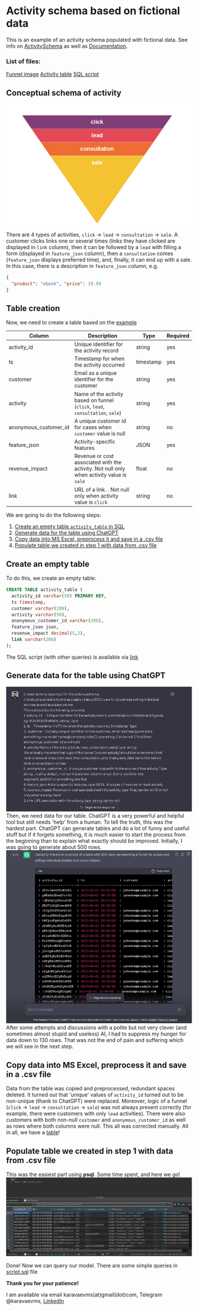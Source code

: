 Activity schema based on fictional data
==========================================

This is an example of an activity schema populated with fictional data. See info on [ActivitySchema](https://github.com/ActivitySchema/ActivitySchema/blob/main/README.md) as well as [Documentation](https://github.com/ActivitySchema/ActivitySchema/blob/main/2.0.md).

### List of files:
[Funnel image](Funnel.png)
[Activity table](activity_table_peargrape.csv)
[SQL script](script.sql)

## Conceptual schema of activity
![Sales funnel](Funnel.png "Sales funnel")
There are 4 types of activities, `click` -> `lead` -> `consultation` -> `sale`. A customer clicks links one or several times (links they have clicked are displayed in `link` column), then it can be followed by a `lead` with filling a form (displayed in `feature_json` column), then a `consultation` comes (`feature_json` displays preferred time), and, finally, it can end up with a sale. In this case, there is a description in `feature_json` column, e.g. 
```json
{
  "product": "ebook", "price": 19.99
}
```



## Table creation
Now, we need to create a table based on the [example](https://github.com/ActivitySchema/ActivitySchema/blob/main/2.0.md#activity-stream)

**Column**|**Description**|**Type**|**Required**
-----|-----|-----|-----
activity\_id|Unique identifier for the activity record|string|yes
ts|Timestamp for when the activity occurred|timestamp|yes
customer|Email as a unique identifier for the customer|string|yes
activity|Name of the activity based on funnel (`click`, `lead`, `consultation`, `sale`)|string|yes
anonymous_customer\_id|A unique customer id for cases when `customer` value is null|string|no
feature\_json|Activity-specific features|JSON|yes
revenue\_impact|Revenue or cost associated with the activity. Not null only when activity value is `sale`|float|no
link|URL of a link. . Not null only when activity value is `click` |string|no

We are going to do the following steps:
1. [Create an empty table `activity_table` in SQL](#-1-create-empty-table)
2. [Generate data for the table using ChatGPT](#-2-generate-data)
3. [Copy data into MS Excel, preprocess it and save in a .csv file](#-3-copy-data-into-excel)
4. [Populate table we created in step 1 with data from .csv file](#-4-populate-table)

## Create an empty table
To do this, we create an empty table:
```sql
CREATE TABLE activity_table (
  activity_id varchar(50) PRIMARY KEY,
  ts timestamp,
  customer varchar(200),
  activity varchar(50),
  anonymous_customer_id varchar(200),
  feature_json json,
  revenue_impact decimal(5,2),
  link varchar(200)
);
```

The SQL script (with other queries) is available via [link](script.sql)

## Generate data for the table using ChatGPT
![Request for ChatGPT](Create-table.png "A successful (after a couple of hundreds of attempts) request for ChatGPT")
Then, we need data for our table. ChatGPT is a very powerful and helpful tool but still needs 'help' from a human.
To tell the truth, this was the hardest part. ChatGPT can generate tables and do a lot of funny and useful stuff but if it forgets something, it is much easier to start the process from the beginning than to explain what exactly should be improved.
Initially, I was going to generate about 500 rows.
![Alt text](Table.png "'Certainly I can,' told me ChatGPT")
After some attempts and discussions with a polite but not very clever (and sometimes almost stupid and useless) AI, I had to suppress my hunger for data down to 130 rows. 
That was not the end of pain and suffering which we will see in the next step.

## Copy data into MS Excel, preprocess it and save in a .csv file

Data from the table was copied and preprocessed, redundant spaces deleted. It turned out that 'unique' values of `activity_id` turned out to be non-unique (thank to ChatGPT) were replaced.
Moreover, logic of a funnel (`click` -> `lead` -> `consultation` -> `sale`) was not always present correctly (for example, there were customers with only `lead` activities). There were also customers with both non-null `customer` and `anonymous_customer_id` as well as rows where both columns were null. This all was corrected manually.
All in all, we have a [table](activity_table_peargrape.csv)!

## Populate table we created in step 1 with data from .csv file
This was the easiest part using **psql**. 
Some time spent, and here we go!
![Result of work](sql-result.png "Finally, our model is ready!")

Done! Now we can query our model. There are some simple queries in [script.sql](script.sql) file

**Thank you for your patience!**

I am available via email karavaevms(at)gmail(dot)com, Telegram @karavaevms, [LinkedIn](https://www.linkedin.com/in/mikhail-karavaev/)